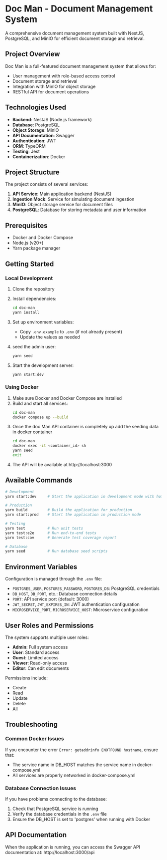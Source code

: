 # Doc Man - Document Management System

A comprehensive document management system built with NestJS, PostgreSQL, and MinIO for efficient document storage and retrieval.

## Project Overview

Doc Man is a full-featured document management system that allows for:
- User management with role-based access control
- Document storage and retrieval
- Integration with MinIO for object storage
- RESTful API for document operations

## Technologies Used

- **Backend**: NestJS (Node.js framework)
- **Database**: PostgreSQL
- **Object Storage**: MinIO
- **API Documentation**: Swagger
- **Authentication**: JWT
- **ORM**: TypeORM
- **Testing**: Jest
- **Containerization**: Docker

## Project Structure

The project consists of several services:

1. **API Service**: Main application backend (NestJS)
2. **Ingestion Mock**: Service for simulating document ingestion
3. **MinIO**: Object storage service for document files
4. **PostgreSQL**: Database for storing metadata and user information

## Prerequisites

- Docker and Docker Compose
- Node.js (v20+)
- Yarn package manager

## Getting Started

### Local Development

1. Clone the repository
2. Install dependencies:
   ```bash
   cd doc-man
   yarn install
   ```
3. Set up environment variables:
   - Copy `.env.example` to `.env` (if not already present)
   - Update the values as needed

4. seed the admin user:
   ```bash
   yarn seed
   ```

5. Start the development server:
   ```bash
   yarn start:dev
   ```

### Using Docker

1. Make sure Docker and Docker Compose are installed
2. Build and start all services:
   ```bash
   cd doc-man
   docker compose up --build
   ```
3. Once the doc Man API container is completely up add the seeding data in docker container
   ```bash
   cd doc-man
   docker exec -it <container_id> sh
   yarn seed
   exit
   ```
3. The API will be available at http://localhost:3000

## Available Commands

```bash
# Development
yarn start:dev     # Start the application in development mode with hot-reload

# Production
yarn build         # Build the application for production
yarn start:prod    # Start the application in production mode

# Testing
yarn test          # Run unit tests
yarn test:e2e      # Run end-to-end tests
yarn test:cov      # Generate test coverage report

# Database
yarn seed          # Run database seed scripts
```

## Environment Variables

Configuration is managed through the `.env` file:

- `POSTGRES_USER`, `POSTGRES_PASSWORD`, `POSTGRES_DB`: PostgreSQL credentials
- `DB_HOST`, `DB_PORT`, etc.: Database connection details
- `PORT`: API service port (default: 3000)
- `JWT_SECRET`, `JWT_EXPIRES_IN`: JWT authentication configuration
- `MICROSERVICE_PORT`, `MICROSERVICE_HOST`: Microservice configuration

## User Roles and Permissions

The system supports multiple user roles:
- **Admin**: Full system access
- **User**: Standard access
- **Guest**: Limited access
- **Viewer**: Read-only access
- **Editor**: Can edit documents

Permissions include:
- Create
- Read
- Update
- Delete
- All

## Troubleshooting

### Common Docker Issues

If you encounter the error `Error: getaddrinfo ENOTFOUND hostname`, ensure that:
- The service name in DB_HOST matches the service name in docker-compose.yml
- All services are properly networked in docker-compose.yml

### Database Connection Issues

If you have problems connecting to the database:
1. Check that PostgreSQL service is running
2. Verify the database credentials in the `.env` file
3. Ensure the DB_HOST is set to 'postgres' when running with Docker

## API Documentation

When the application is running, you can access the Swagger API documentation at:
http://localhost:3000/api